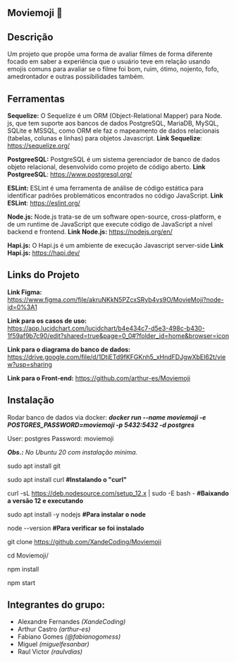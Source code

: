 ## **Moviemoji** :zombie:

## **Descrição**

Um projeto que propõe uma forma de avaliar filmes de forma diferente focado em saber a experiência que o usuário teve em relação usando emojis comuns para avaliar se o filme foi bom, ruim, ótimo, nojento, fofo, amedrontador e outras possibilidades também.

## **Ferramentas**
**Sequelize:** O Sequelize é um ORM (Object-Relational Mapper) para Node. js, que tem suporte aos bancos de dados PostgreSQL, MariaDB, MySQL, SQLite e MSSQL, como ORM ele faz o mapeamento de dados relacionais (tabelas, colunas e linhas) para objetos Javascript. 
**Link Sequelize**: https://sequelize.org/

**PostgreeSQL:** PostgreSQL é um sistema gerenciador de banco de dados objeto relacional, desenvolvido como projeto de código aberto. 
**Link PostgreeSQL**: https://www.postgresql.org/

**ESLint:** ESLint é uma ferramenta de análise de código estática para identificar padrões problemáticos encontrados no código JavaScript. 
**Link ESLint**: https://eslint.org/

**Node.js:** Node.js trata-se de um software open-source, cross-platform, e de um runtime de JavaScript que execute código de JavaScript a nível backend e frontend.
**Link Node.js:** https://nodejs.org/en/

**Hapi.js:** O Hapi.js é um ambiente de execução Javascript server-side
**Link Hapi.js:** https://hapi.dev/

## **Links do Projeto**
**Link Figma:** https://www.figma.com/file/akruNKkN5PZcxSRyb4vs9O/MovieMoji?node-id=0%3A1

**Link para os casos de uso:** https://app.lucidchart.com/lucidchart/b4e434c7-d5e3-498c-b430-1f59af9b7c90/edit?shared=true&page=0_0#?folder_id=home&browser=icon

**Link para o diagrama do banco de dados:** https://drive.google.com/file/d/1DtjETd9fKFGKnh5_xHndFDJgwXbEl62t/view?usp=sharing

**Link para o Front-end:** https://github.com/arthur-es/Moviemoji

## **Instalação**

Rodar banco de dados via docker: _**docker run --name moviemoji -e POSTGRES_PASSWORD=moviemoji -p 5432:5432 -d postgres**_

User: postgres
Password: moviemoji

_**Obs.:** No Ubuntu 20 com instalação mínima._


sudo apt install git

sudo apt install curl **#Instalando o "curl"**

curl -sL https://deb.nodesource.com/setup_12.x | sudo -E bash - **#Baixando a versão 12 e executando**

sudo apt install -y nodejs **#Para instalar o node**

node --version **#Para verificar se foi instalado**

git clone https://github.com/XandeCoding/Moviemoji

cd Moviemoji/

npm install

npm start

## **Integrantes do grupo:**
- Alexandre Fernandes *(XandeCoding)*
- Arthur Castro *(arthur-es)*
- Fabiano Gomes *(@fabianogomess)*
- Miguel *(miguelfesanbar)*
- Raul Victor *(raulvdias)*
